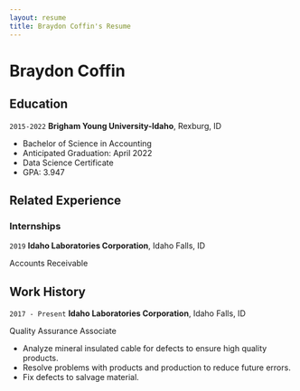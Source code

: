 ```yaml
---
layout: resume
title: Braydon Coffin's Resume
---
```

# Braydon Coffin

## Education

`2015-2022` 
__Brigham Young University-Idaho__, Rexburg, ID

- Bachelor of Science in Accounting                  
- Anticipated Graduation: April 2022
- Data Science Certificate
- GPA: 3.947


## Related Experience

### Internships
`2019`
__Idaho Laboratories Corporation__, Idaho Falls, ID 

Accounts Receivable

## Work History
`2017 - Present`
__Idaho Laboratories Corporation__, Idaho Falls, ID

Quality Assurance Associate
-	Analyze mineral insulated cable for defects to ensure high quality products.
- Resolve problems with products and production to reduce future errors. 
- Fix defects to salvage material. 


<!-- ### Footer

Last updated: May 2013 -->

